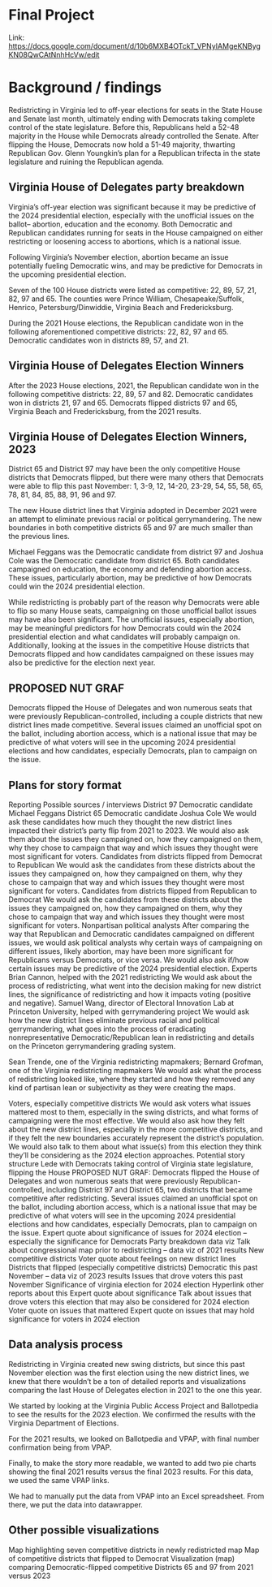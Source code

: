 # Final Project
Link: https://docs.google.com/document/d/10b6MXB4OTckT_VPNyIAMgeKNBygKN08QwCAtNnhHcVw/edit

# Background / findings
Redistricting in Virginia led to off-year elections for seats in the State House and Senate last month, ultimately ending with Democrats taking complete control of the state legislature. Before this, Republicans held a 52-48 majority in the House while Democrats already controlled the Senate. After flipping the House, Democrats now hold a 51-49 majority, thwarting Republican Gov. Glenn Youngkin’s plan for a Republican trifecta in the state legislature and ruining the Republican agenda.

## Virginia House of Delegates party breakdown

Virginia’s off-year election was significant because it may be predictive of the 2024 presidential election, especially with the unofficial issues on the ballot– abortion, education and the economy. Both Democratic and Republican candidates running for seats in the House campaigned on either restricting or loosening access to abortions, which is a national issue.

Following Virginia’s November election, abortion became an issue potentially fueling Democratic wins, and may be predictive for Democrats in the upcoming presidential election.

Seven of the 100 House districts were listed as competitive: 22, 89, 57, 21, 82, 97 and 65. The counties were Prince William, Chesapeake/Suffolk, Henrico, Petersburg/Dinwiddie, Virginia Beach and Fredericksburg.

During the 2021 House elections, the Republican candidate won in the following aforementioned competitive districts: 22, 82, 97 and 65. Democratic candidates won in districts 89, 57, and 21.

## Virginia House of Delegates Election Winners

After the 2023 House elections, 2021, the Republican candidate won in the following competitive districts: 22, 89, 57 and 82. Democratic candidates won in districts 21, 97 and 65. Democrats flipped districts 97 and 65, Virginia Beach and Fredericksburg, from the 2021 results.

## Virginia House of Delegates Election Winners, 2023

District 65 and District 97 may have been the only competitive House districts that Democrats flipped, but there were many others that Democrats were able to flip this past November: 1, 3-9, 12, 14-20, 23-29, 54, 55, 58, 65, 78, 81, 84, 85, 88, 91, 96 and 97.

The new House district lines that Virginia adopted in December 2021 were an attempt to eliminate previous racial or political gerrymandering. The new boundaries in both competitive districts 65 and 97 are much smaller than the previous lines.

Michael Feggans was the Democratic candidate from district 97 and Joshua Cole was the Democratic candidate from district 65. Both candidates campaigned on education, the economy and defending abortion access. These issues, particularly abortion, may be predictive of how Democrats could win the 2024 presidential election.

While redistricting is probably part of the reason why Democrats were able to flip so many House seats, campaigning on those unofficial ballot issues may have also been significant. The unofficial issues, especially abortion, may be meaningful predictors for how Democrats could win the 2024 presidential election and what candidates will probably campaign on. Additionally, looking at the issues in the competitive House districts that Democrats flipped and how candidates campaigned on these issues may also be predictive for the election next year.

## PROPOSED NUT GRAF
Democrats flipped the House of Delegates and won numerous seats that were previously Republican-controlled, including a couple districts that new district lines made competitive. Several issues claimed an unofficial spot on the ballot, including abortion access, which is a national issue that may be predictive of what voters will see in the upcoming 2024 presidential elections and how candidates, especially Democrats, plan to campaign on the issue.

## Plans for story format
Reporting
Possible sources / interviews
District 97 Democratic candidate Michael Feggans
District 65 Democratic candidate Joshua Cole We would ask these candidates how much they thought the new district lines impacted their district’s party flip from 2021 to 2023. We would also ask them about the issues they campaigned on, how they campaigned on them, why they chose to campaign that way and which issues they thought were most significant for voters.
Candidates from districts flipped from Democrat to Republican We would ask the candidates from these districts about the issues they campaigned on, how they campaigned on them, why they chose to campaign that way and which issues they thought were most significant for voters.
Candidates from districts flipped from Republican to Democrat We would ask the candidates from these districts about the issues they campaigned on, how they campaigned on them, why they chose to campaign that way and which issues they thought were most significant for voters.
Nonpartisan political analysts After comparing the way that Republican and Democratic candidates campaigned on different issues, we would ask political analysts why certain ways of campaigning on different issues, likely abortion, may have been more significant for Republicans versus Democrats, or vice versa. We would also ask if/how certain issues may be predictive of the 2024 presidential election.
Experts Brian Cannon, helped with the 2021 redistricting We would ask about the process of redistricting, what went into the decision making for new district lines, the significance of redistricting and how it impacts voting (positive and negative).
Samuel Wang, director of Electoral Innovation Lab at Princeton University, helped with gerrymandering project We would ask how the new district lines eliminate previous racial and political gerrymandering, what goes into the process of eradicating nonrepresentative Democratic/Republican lean in redistricting and details on the Princeton gerrymandering grading system.

Sean Trende, one of the Virginia redistricting mapmakers; Bernard Grofman, one of the Virginia redistricting mapmakers We would ask what the process of redistricting looked like, where they started and how they removed any kind of partisan lean or subjectivity as they were creating the maps.

Voters, especially competitive districts We would ask voters what issues mattered most to them, especially in the swing districts, and what forms of campaigning were the most effective. We would also ask how they felt about the new district lines, especially in the more competitive districts, and if they felt the new boundaries accurately represent the district’s population. We would also talk to them about what issue(s) from this election they think they’ll be considering as the 2024 election approaches.
Potential story structure
Lede with Democrats taking control of Virginia state legislature, flipping the House PROPOSED NUT GRAF: Democrats flipped the House of Delegates and won numerous seats that were previously Republican-controlled, including District 97 and District 65, two districts that became competitive after redistricting. Several issues claimed an unofficial spot on the ballot, including abortion access, which is a national issue that may be predictive of what voters will see in the upcoming 2024 presidential elections and how candidates, especially Democrats, plan to campaign on the issue. Expert quote about significance of issues for 2024 election – especially the significance for Democrats Party breakdown data viz Talk about congressional map prior to redistricting – data viz of 2021 results New competitive districts Voter quote about feelings on new district lines Districts that flipped (especially competitive districts) Democratic this past November – data viz of 2023 results Issues that drove voters this past November Significance of virginia election for 2024 election Hyperlink other reports about this Expert quote about significance Talk about issues that drove voters this election that may also be considered for 2024 election Voter quote on issues that mattered Expert quote on issues that may hold significance for voters in 2024 election

## Data analysis process
Redistricting in Virginia created new swing districts, but since this past November election was the first election using the new district lines, we knew that there wouldn’t be a ton of detailed reports and visualizations comparing the last House of Delegates election in 2021 to the one this year.

We started by looking at the Virginia Public Access Project and Ballotpedia to see the results for the 2023 election. We confirmed the results with the Virginia Department of Elections.

For the 2021 results, we looked on Ballotpedia and VPAP, with final number confirmation being from VPAP.

Finally, to make the story more readable, we wanted to add two pie charts showing the final 2021 results versus the final 2023 results. For this data, we used the same VPAP links.

We had to manually put the data from VPAP into an Excel spreadsheet. From there, we put the data into datawrapper.

## Other possible visualizations
Map highlighting seven competitive districts in newly redistricted map
Map of competitive districts that flipped to Democrat
Visualization (map) comparing Democratic-flipped competitive Districts 65 and 97 from 2021 versus 2023
